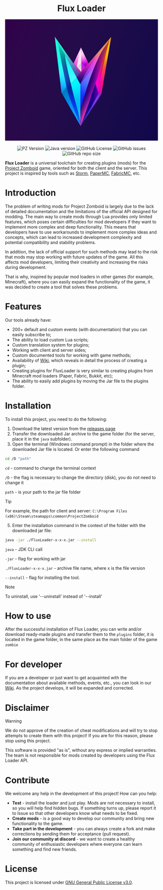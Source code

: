 <div align="center">
    <h1>Flux Loader</h1>
    <img src="docs/images/FluxLoader.png" height="400px">
</div>

<p align="center">
    <img alt="PZ Version" src="https://img.shields.io/badge/Project_Zomboid-v41.78.16-blue">
    <img alt="Java version" src="https://img.shields.io/badge/Java-17-orange">
    <img alt="GitHub License" src="https://img.shields.io/github/license/Deknil/FluxLoader">
    <img alt="GitHub issues" src="https://img.shields.io/github/issues-raw/Deknil/FluxLoader">
    <img alt="GitHub repo size" src="https://img.shields.io/github/repo-size/Deknil/FluxLoader">
</p>

**Flux Loader** is a universal toolchain for creating plugins (mods) for the [Project Zomboid](https://store.steampowered.com/app/108600/Project_Zomboid/) game, oriented for both the client and the server.
This project is inspired by tools such as [Storm](https://github.com/pzstorm/storm), [PaperMC](https://github.com/PaperMC/Paper), [FabricMC](https://github.com/FabricMC/fabric), etc.

# Introduction
The problem of writing mods for Project Zomboid is largely due to the lack of detailed documentation and the limitations of the official API designed for modding. The main way to create mods through Lua provides only limited features, which poses certain difficulties for mod developers if they want to implement more complex and deep functionality. This means that developers have to use workarounds to implement more complex ideas and concepts, which can lead to increased development complexity and potential compatibility and stability problems.

In addition, the lack of official support for such methods may lead to the risk that mods may stop working with future updates of the game. All this affects mod developers, limiting their creativity and increasing the risks during development.

That is why, inspired by popular mod loaders in other games (for example, Minecraft), where you can easily expand the functionality of the game, it was decided to create a tool that solves these problems.

# Features
Our tools already have:
- 200+ default and custom events (with documentation) that you can easily subscribe to;
- The ability to load custom Lua scripts;
- Custom translation system for plugins;
- Working with client and server sides;
- Custom documented tools for working with game methods;
- Availability of [Wiki](docs/Wiki.md), which reveals in detail the process of creating a plugin;
- Creating plugins for FluxLoader is very similar to creating plugins from Minecraft mod loaders (Paper, Fabric, Bukkit, etc);
- The ability to easily add plugins by moving the Jar file to the plugins folder.

# Installation
To install this project, you need to do the following:
1) Download the latest version from the [releases page](https://github.com/Deknil/FluxLoader)
2) Transfer the downloaded Jar archive to the game folder (for the server, place it in the `java` subfolder).
3) Open the terminal (Windows command prompt) in the folder where the downloaded Jar file is located. Or enter the following command
```bash
cd /D "path"
```
``cd`` - command to change the terminal context

``/D`` - the flag is necessary to change the directory (disk), you do not need to change it

``path`` - is your path to the jar file folder

> [!TIP]
> For example, the path for client and server: `C:\Program Files (x86)\Steam\steamapps\common\ProjectZomboid`

5) Enter the installation command in the context of the folder with the downloaded jar file:
```bash
java -jar ./FluxLoader-x-x-x.jar --install
```
``java`` - JDK CLI call

``-jar`` - flag for working with jar

``./FluxLoader-x-x-x.jar`` - archive file name, where x is the file version

``--install`` - flag for installing the tool.

> [!NOTE]
> To uninstall, use '--uninstall' instead of '--install'

# How to use
After the successful installation of Flux Loader, you can write and/or download ready-made plugins and transfer them to the `plugins` folder, it is located in the game folder, in the same place as the main folder of the game `zombie`

# For developer
If you are a developer or just want to get acquainted with the documentation about available methods, events, etc., you can look in our [Wiki](docs/Wiki.md). As the project develops, it will be expanded and corrected.

# Disclaimer
> [!WARNING]
> We do not approve of the creation of cheat modifications and will try to stop attempts to create them with this project!
> If you are for this reason, please stop using this project.

This software is provided "as is", without any express or implied warranties. The team is not responsible for mods created by developers using the Flux Loader API.

# Contribute
We welcome any help in the development of this project! How can you help:
- **Test** - install the loader and just play. Mods are not necessary to install, so you will help find hidden bugs. If something turns up, please report it to Issue so that other developers know what needs to be fixed.
- **Create mods** - is a good way to develop our community and bring new functionality to the game.
- **Take part in the development** - you can always create a fork and make corrections by sending them for acceptance (pull request).
- **Join our community at discord** - we want to create a healthy community of enthusiastic developers where everyone can learn something and find new friends.

# License
This project is licensed under [GNU General Public License v3.0](https://github.com/Deknil/FluxLoader/blob/master/LICENSE).
